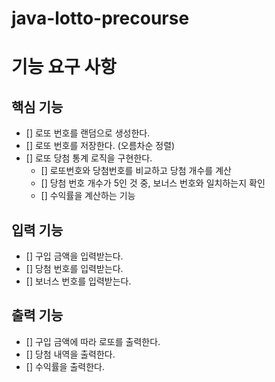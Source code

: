 # java-lotto-precourse


# 기능 요구 사항

## 핵심 기능
- [] 로또 번호를 랜덤으로 생성한다.
- [] 로또 번호를 저장한다. (오름차순 정렬)
- [] 로또 당첨 통계 로직을 구현한다.
  - [] 로또번호와 당첨번호를 비교하고 당첨 개수를 계산
  - [] 당첨 번호 개수가 5인 것 중, 보너스 번호와 일치하는지 확인
  - [] 수익률을 계산하는 기능


## 입력 기능
- [] 구입 금액을 입력받는다.
- [] 당첨 번호를 입력받는다.
- [] 보너스 번호를 입력받는다.


## 출력 기능
- [] 구입 금액에 따라 로또를 출력한다.
- [] 당첨 내역을 출력한다.
- [] 수익률을 출력한다.